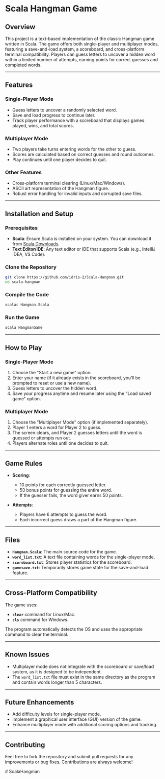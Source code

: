 
# **Scala Hangman Game**

## **Overview**

This project is a text-based implementation of the classic Hangman game written in Scala. The game offers both single-player and multiplayer modes, featuring a save-and-load system, a scoreboard, and cross-platform terminal compatibility. Players can guess letters to uncover a hidden word within a limited number of attempts, earning points for correct guesses and completed words.

---

## **Features**

### **Single-Player Mode**
- Guess letters to uncover a randomly selected word.
- Save and load progress to continue later.
- Track player performance with a scoreboard that displays games played, wins, and total scores.

### **Multiplayer Mode**
- Two players take turns entering words for the other to guess.
- Scores are calculated based on correct guesses and round outcomes.
- Play continues until one player decides to quit.

### **Other Features**
- Cross-platform terminal clearing (Linux/Mac/Windows).
- ASCII art representation of the Hangman figure.
- Robust error handling for invalid inputs and corrupted save files.

---

## **Installation and Setup**

### **Prerequisites**
- **Scala**: Ensure Scala is installed on your system. You can download it from [Scala Downloads](https://www.scala-lang.org/download/).
- **Text Editor/IDE**: Any text editor or IDE that supports Scala (e.g., IntelliJ IDEA, VS Code).

### **Clone the Repository**
```bash
git clone https://github.com/idris-2/Scala-Hangman.git
cd scala-hangman
```

### **Compile the Code**
```bash
scalac Hangman.Scala
```

### **Run the Game**
```bash
scala HangmanGame
```

---

## **How to Play**

### **Single-Player Mode**
1. Choose the "Start a new game" option.
2. Enter your name (if it already exists in the scoreboard, you'll be prompted to reset or use a new name).
3. Guess letters to uncover the hidden word.
4. Save your progress anytime and resume later using the "Load saved game" option.

### **Multiplayer Mode**
1. Choose the "Multiplayer Mode" option (if implemented separately).
2. Player 1 enters a word for Player 2 to guess.
3. The screen clears, and Player 2 guesses letters until the word is guessed or attempts run out.
4. Players alternate roles until one decides to quit.

---

## **Game Rules**

- **Scoring**:
  - 10 points for each correctly guessed letter.
  - 50 bonus points for guessing the entire word.
  - If the guesser fails, the word giver earns 50 points.

- **Attempts**:
  - Players have 6 attempts to guess the word.
  - Each incorrect guess draws a part of the Hangman figure.

---

## **Files**

- **`Hangman.Scala`**: The main source code for the game.
- **`word_list.txt`**: A text file containing words for the single-player mode.
- **`scoreboard.txt`**: Stores player statistics for the scoreboard.
- **`gamesave.txt`**: Temporarily stores game state for the save-and-load feature.

---

## **Cross-Platform Compatibility**

The game uses:
- **`clear`** command for Linux/Mac.
- **`cls`** command for Windows.

The program automatically detects the OS and uses the appropriate command to clear the terminal.

---

## **Known Issues**

- Multiplayer mode does not integrate with the scoreboard or save/load system, as it is designed to be independent.
- The `word_list.txt` file must exist in the same directory as the program and contain words longer than 5 characters.

---

## **Future Enhancements**

- Add difficulty levels for single-player mode.
- Implement a graphical user interface (GUI) version of the game.
- Enhance multiplayer mode with additional scoring options and tracking.

---

## **Contributing**

Feel free to fork the repository and submit pull requests for any improvements or bug fixes. Contributions are always welcome!

#   S c a l a H a n g m a n  
 